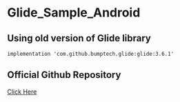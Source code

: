 # Glide_Sample_Android

## Using old version of Glide library    
```
implementation 'com.github.bumptech.glide:glide:3.6.1'
```     
## Official Github Repository   
[Click Here](https://github.com/bumptech/glide)

